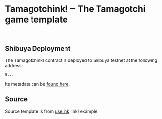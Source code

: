 # Tamagotchink! ‒ The Tamagotchi game template <br/>
<br clear="both"/>


## Shibuya Deployment

The Tamagotchink! contract is deployed to Shibuya testnet at the following address:
```
5...
```
Its metadata can be [found here](./frontend/src/metadata.json). 

## Source
Source template is from [use.ink](https://use.ink/examples/dapps) link! example

